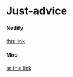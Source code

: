 # Just-advice
<h4>Netlify</h4><a href="https://tht-advice.netlify.app/" target="_blank">this link</a>
<!-- <a href="https://miro.com/app/board/uXjVPt68C4E=/#tpicker-content">or this link</a> -->

<h4>Miro</h4><a href="https://miro.com/app/board/uXjVPt68C4E=/#tpicker-content" target="_blank">or this link</a>
<!-- <a href="https://miro.com/app/board/uXjVPt68C4E=/#tpicker-content">or this link</a> -->
